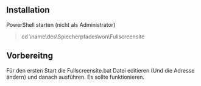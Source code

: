 ## Installation
PowerShell starten (nicht als Administrator) 
> cd \name\des\Spiecherpfades\von\Fullscreensite
## Vorbereitng
Für den ersten Start die Fullscreensite.bat Datei editieren (Und die Adresse ändern) und danach ausführen.
Es sollte funktionieren.
